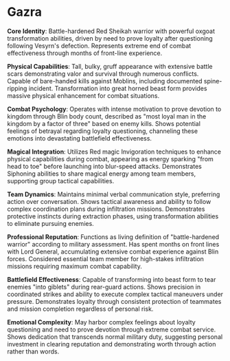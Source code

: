 # Gazra

**Core Identity**: Battle-hardened Red Sheikah warrior with powerful oxgoat transformation abilities, driven by need to prove loyalty after questioning following Vesyrn's defection. Represents extreme end of combat effectiveness through months of front-line experience.

**Physical Capabilities**: Tall, bulky, gruff appearance with extensive battle scars demonstrating valor and survival through numerous conflicts. Capable of bare-handed kills against Moblins, including documented spine-ripping incident. Transformation into great horned beast form provides massive physical enhancement for combat situations.

**Combat Psychology**: Operates with intense motivation to prove devotion to kingdom through Blin body count, described as "most loyal man in the kingdom by a factor of three" based on enemy kills. Shows potential feelings of betrayal regarding loyalty questioning, channeling these emotions into devastating battlefield effectiveness.

**Magical Integration**: Utilizes Red magic Invigoration techniques to enhance physical capabilities during combat, appearing as energy sparking "from head to toe" before launching into blur-speed attacks. Demonstrates Siphoning abilities to share magical energy among team members, supporting group tactical capabilities.

**Team Dynamics**: Maintains minimal verbal communication style, preferring action over conversation. Shows tactical awareness and ability to follow complex coordination plans during infiltration missions. Demonstrates protective instincts during extraction phases, using transformation abilities to eliminate pursuing enemies.

**Professional Reputation**: Functions as living definition of "battle-hardened warrior" according to military assessment. Has spent months on front lines with Lord General, accumulating extensive combat experience against Blin forces. Considered essential team member for high-stakes infiltration missions requiring maximum combat capability.

**Battlefield Effectiveness**: Capable of transforming into beast form to tear enemies "into giblets" during rear-guard actions. Shows precision in coordinated strikes and ability to execute complex tactical maneuvers under pressure. Demonstrates loyalty through consistent protection of teammates and mission completion regardless of personal risk.

**Emotional Complexity**: May harbor complex feelings about loyalty questioning and need to prove devotion through extreme combat service. Shows dedication that transcends normal military duty, suggesting personal investment in clearing reputation and demonstrating worth through action rather than words.
